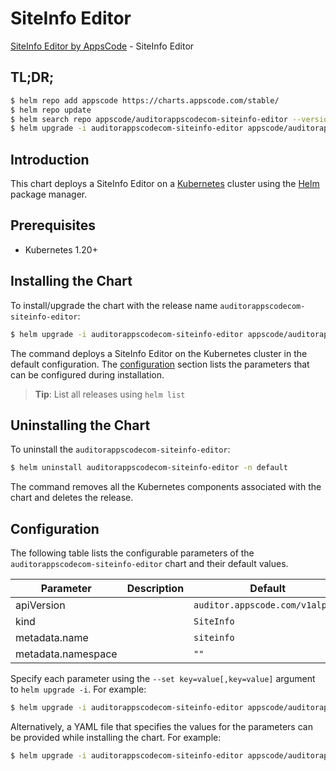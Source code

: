 # SiteInfo Editor

[SiteInfo Editor by AppsCode](https://byte.builders) - SiteInfo Editor

## TL;DR;

```bash
$ helm repo add appscode https://charts.appscode.com/stable/
$ helm repo update
$ helm search repo appscode/auditorappscodecom-siteinfo-editor --version=v0.19.0
$ helm upgrade -i auditorappscodecom-siteinfo-editor appscode/auditorappscodecom-siteinfo-editor -n default --create-namespace --version=v0.19.0
```

## Introduction

This chart deploys a SiteInfo Editor on a [Kubernetes](http://kubernetes.io) cluster using the [Helm](https://helm.sh) package manager.

## Prerequisites

- Kubernetes 1.20+

## Installing the Chart

To install/upgrade the chart with the release name `auditorappscodecom-siteinfo-editor`:

```bash
$ helm upgrade -i auditorappscodecom-siteinfo-editor appscode/auditorappscodecom-siteinfo-editor -n default --create-namespace --version=v0.19.0
```

The command deploys a SiteInfo Editor on the Kubernetes cluster in the default configuration. The [configuration](#configuration) section lists the parameters that can be configured during installation.

> **Tip**: List all releases using `helm list`

## Uninstalling the Chart

To uninstall the `auditorappscodecom-siteinfo-editor`:

```bash
$ helm uninstall auditorappscodecom-siteinfo-editor -n default
```

The command removes all the Kubernetes components associated with the chart and deletes the release.

## Configuration

The following table lists the configurable parameters of the `auditorappscodecom-siteinfo-editor` chart and their default values.

|     Parameter      | Description |                  Default                   |
|--------------------|-------------|--------------------------------------------|
| apiVersion         |             | <code>auditor.appscode.com/v1alpha1</code> |
| kind               |             | <code>SiteInfo</code>                      |
| metadata.name      |             | <code>siteinfo</code>                      |
| metadata.namespace |             | <code>""</code>                            |


Specify each parameter using the `--set key=value[,key=value]` argument to `helm upgrade -i`. For example:

```bash
$ helm upgrade -i auditorappscodecom-siteinfo-editor appscode/auditorappscodecom-siteinfo-editor -n default --create-namespace --version=v0.19.0 --set apiVersion=auditor.appscode.com/v1alpha1
```

Alternatively, a YAML file that specifies the values for the parameters can be provided while
installing the chart. For example:

```bash
$ helm upgrade -i auditorappscodecom-siteinfo-editor appscode/auditorappscodecom-siteinfo-editor -n default --create-namespace --version=v0.19.0 --values values.yaml
```
